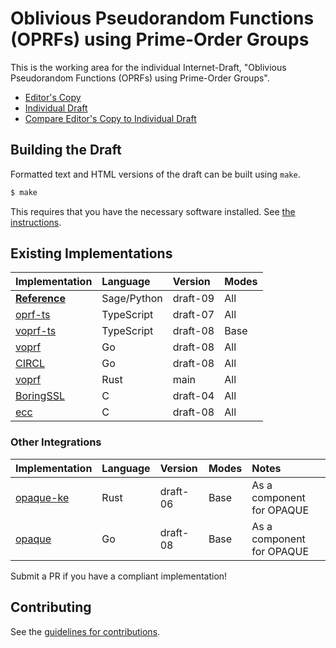 # Oblivious Pseudorandom Functions (OPRFs) using Prime-Order Groups

This is the working area for the individual Internet-Draft, "Oblivious Pseudorandom Functions (OPRFs) using Prime-Order Groups".

* [Editor's Copy](https://cfrg.github.io/draft-irtf-cfrg-voprf/#go.draft-irtf-cfrg-voprf.html)
* [Individual Draft](https://tools.ietf.org/html/draft-irtf-cfrg-voprf)
* [Compare Editor's Copy to Individual Draft](https://cfrg.github.io/draft-irtf-cfrg-voprf/#go.draft-irtf-cfrg-voprf.diff)

## Building the Draft

Formatted text and HTML versions of the draft can be built using `make`.

```sh
$ make
```

This requires that you have the necessary software installed.  See
[the instructions](https://github.com/martinthomson/i-d-template/blob/master/doc/SETUP.md).

## Existing Implementations

| Implementation                                                            | Language   | Version  | Modes  |
| ------------------------------------------------------------------------- |:-----------|:---------|:-------|
| [**Reference**](https://github.com/cfrg/draft-irtf-cfrg-voprf/tree/draft-irtf-cfrg-voprf-07/poc)  | Sage/Python | draft-09 | All |
| [oprf-ts](https://github.com/privacyresearchgroup/oprf-ts)                | TypeScript | draft-07 | All    |
| [voprf-ts](https://github.com/cloudflare/voprf-ts)                        | TypeScript | draft-08 | Base   |
| [voprf](https://github.com/bytemare/voprf)                                | Go         | draft-08 | All    |
| [CIRCL](https://github.com/cloudflare/circl)                              | Go         | draft-08 | All    |
| [voprf](https://github.com/novifinancial/voprf)                           | Rust       | main     | All    |
| [BoringSSL](https://boringssl.googlesource.com/boringssl/+/refs/heads/master/crypto/trust_token/) | C      | draft-04 | All    |
| [ecc](https://github.com/aldenml/ecc)                                     | C          | draft-08 | All    |

### Other Integrations

| Implementation                                                            | Language | Version  | Modes  | Notes |
| ------------------------------------------------------------------------- |:---------|:---------|:-------|:------|
| [opaque-ke](https://github.com/novifinancial/opaque-ke/)                  | Rust     | draft-06 | Base   | As a component for OPAQUE |
| [opaque](https://github.com/bytemare/opaque)                              | Go       | draft-08 | Base   | As a component for OPAQUE |

Submit a PR if you have a compliant implementation!

## Contributing

See the
[guidelines for contributions](https://github.com/cfrg/draft-irtf-cfrg-voprf/blob/master/CONTRIBUTING.md).
